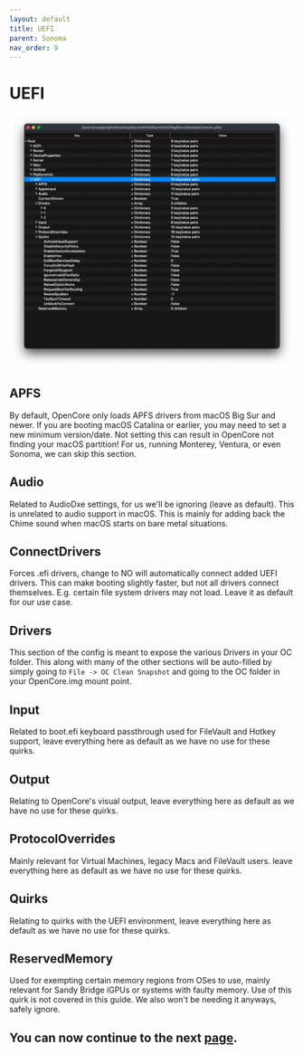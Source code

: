```yaml
---
layout: default
title: UEFI
parent: Sonoma
nav_order: 9
---
```


# UEFI

<a href="https://raw.githubusercontent.com/royalgraphx/DarwinKVM/main/docs/assets/OpenCoreUEFI.png"><img src="../../../assets/OpenCoreUEFI.png" alt=""></a>

## APFS

By default, OpenCore only loads APFS drivers from macOS Big Sur and newer. If you are booting macOS Catalina or earlier, you may need to set a new minimum version/date. Not setting this can result in OpenCore not finding your macOS partition! For us, running Monterey, Ventura, or even Sonoma, we can skip this section.

## Audio

Related to AudioDxe settings, for us we'll be ignoring (leave as default). This is unrelated to audio support in macOS. This is mainly for adding back the Chime sound when macOS starts on bare metal situations.

## ConnectDrivers

Forces .efi drivers, change to NO will automatically connect added UEFI drivers. This can make booting slightly faster, but not all drivers connect themselves. E.g. certain file system drivers may not load. Leave it as default for our use case.

## Drivers

This section of the config is meant to expose the various Drivers in your OC folder. This along with many of the other sections will be auto-filled by simply going to ``File -> OC Clean Snapshot`` and going to the OC folder in your OpenCore.img mount point.

## Input

Related to boot.efi keyboard passthrough used for FileVault and Hotkey support, leave everything here as default as we have no use for these quirks.

## Output

Relating to OpenCore's visual output, leave everything here as default as we have no use for these quirks.

## ProtocolOverrides

Mainly relevant for Virtual Machines, legacy Macs and FileVault users. leave everything here as default as we have no use for these quirks.

## Quirks

Relating to quirks with the UEFI environment, leave everything here as default as we have no use for these quirks.

## ReservedMemory

Used for exempting certain memory regions from OSes to use, mainly relevant for Sandy Bridge iGPUs or systems with faulty memory. Use of this quirk is not covered in this guide. We also won't be needing it anyways, safely ignore.

## You can now continue to the next <a href="../09-Complete">page</a>.
